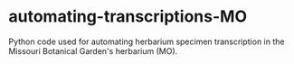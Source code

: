 # automating-transcriptions-MO
Python code used for automating herbarium specimen transcription in the Missouri Botanical Garden's herbarium (MO).
